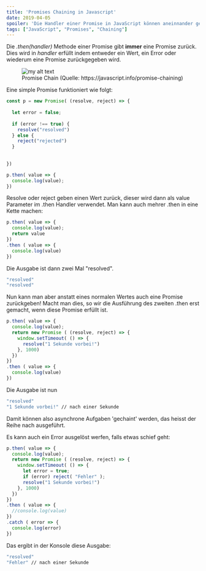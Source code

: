 ```yaml
---
title: 'Promises Chaining in Javascript'
date: 2019-04-05
spoiler: 'Die Handler einer Promise in JavaScript können aneinnander gereiht werden (Chaining).'
tags: ["JavaScript", "Promises", "Chaining"]
---
```


Die *.then(handler)* Methode einer Promise gibt **immer** eine Promise zurück. Dies wird in *handler* erfüllt indem entweder ein Wert, ein Error oder wiederum eine Promise zurückgegeben wird. 


<figure>
  <img src="https://javascript.info/article/promise-chaining/promise-handler-variants@2x.png" alt="my alt text"/>
  <figcaption>Promise Chain (Quelle: https://javascript.info/promise-chaining)</figcaption>
</figure>

Eine simple Promise funktioniert wie folgt:

```javascript
const p = new Promise( (resolve, reject) => {
  
  let error = false;
  
  if (error !== true) {
    resolve("resolved")
  } else {
    reject("rejected")
  }
  
  
})

p.then( value => {
  console.log(value);
})

```

Resolve oder reject geben einen Wert zurück, dieser wird dann als value Parameter im .then Handler verwendet. 
Man kann auch mehrer .then in eine Kette machen:

```javascript
p.then( value => {
  console.log(value);
  return value
})
.then ( value => {
  console.log(value)
})
```

Die Ausgabe ist dann zwei Mal "resolved".

```bash
"resolved"
"resolved"
```

Nun kann man aber anstatt eines normalen Wertes auch eine Promise zurückgeben! Macht man dies, so wir die Ausführung des zweiten .then erst gemacht, wenn diese Promise erfüllt ist. 

```javascript
p.then( value => {
  console.log(value);
  return new Promise ( (resolve, reject) => {
    window.setTimeout( () => {
      resolve("1 Sekunde vorbei!")
    }, 1000)
  })
})
.then ( value => {
  console.log(value)
})
```

Die Ausgabe ist nun 
```bash
"resolved"
"1 Sekunde vorbei!" // nach einer Sekunde
```

Damit können also asynchrone Aufgaben 'gechaint' werden, das heisst der Reihe nach ausgeführt.

Es kann auch ein Error ausgelöst werfen, falls etwas schief geht:

```javascript
p.then( value => {
  console.log(value);
  return new Promise ( (resolve, reject) => {
    window.setTimeout( () => {
      let error = true;
      if (error) reject( "Fehler" );
      resolve("1 Sekunde vorbei!")
    }, 1000)
  })
})
.then ( value => {
  //console.log(value)
})
.catch ( error => {
  console.log(error)
})
```

Das ergibt in der Konsole diese Ausgabe:
```bash
"resolved"
"Fehler" // nach einer Sekunde
```
